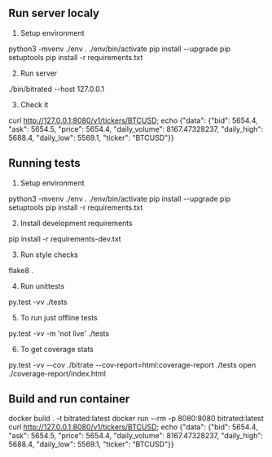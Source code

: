 ## Run server localy

1. Setup environment

  python3 -mvenv ./env
  . ./env/bin/activate
  pip install --upgrade pip setuptools
  pip install -r requirements.txt

2. Run server

  ./bin/bitrated --host 127.0.0.1

3. Check it

  curl http://127.0.0.1:8080/v1/tickers/BTCUSD; echo
  {"data": {"bid": 5654.4, "ask": 5654.5, "price": 5654.4, "daily_volume": 8167.47328237, "daily_high": 5688.4, "daily_low": 5569.1, "ticker": "BTCUSD"}}

## Running tests

1. Setup environment

  python3 -mvenv ./env
  . ./env/bin/activate
  pip install --upgrade pip setuptools
  pip install -r requirements.txt

2. Install development requirements

  pip install -r requirements-dev.txt

3. Run style checks

  flake8 .

4. Run unittests

  py.test -vv ./tests

5. To run just offline tests

  py.test -vv -m 'not live' ./tests

6. To get coverage stats

  py.test -vv --cov ./bitrate --cov-report=html:coverage-report ./tests
  open ./coverage-report/index.html


## Build and run container

  docker build . -t bitrated:latest
  docker run --rm -p 8080:8080 bitrated:latest
  curl http://127.0.0.1:8080/v1/tickers/BTCUSD; echo
  {"data": {"bid": 5654.4, "ask": 5654.5, "price": 5654.4, "daily_volume": 8167.47328237, "daily_high": 5688.4, "daily_low": 5569.1, "ticker": "BTCUSD"}}
